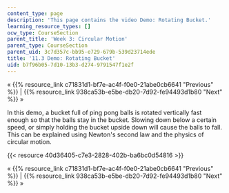 ```yaml
---
content_type: page
description: 'This page contains the video Demo: Rotating Bucket.'
learning_resource_types: []
ocw_type: CourseSection
parent_title: 'Week 3: Circular Motion'
parent_type: CourseSection
parent_uid: 3c7d357c-bb95-e729-679b-539d23714ede
title: '11.3 Demo: Rotating Bucket'
uid: b7f96b05-7d10-13b3-d274-9791547f1e2f
---
```


« {{% resource_link c71831d1-bf7e-ac4f-f0e0-21abe0cb6641 "Previous" %}} | {{% resource_link 938ca53b-e5be-db20-7d92-fe94493d1b80 "Next" %}} »

In this demo, a bucket full of ping pong balls is rotated vertically fast enough so that the balls stay in the bucket. Slowing down below a certain speed, or simply holding the bucket upside down will cause the balls to fall. This can be explained using Newton's second law and the physics of circular motion.

{{< resource 40d36405-c7e3-2828-402b-ba6bc0d54816 >}}

« {{% resource_link c71831d1-bf7e-ac4f-f0e0-21abe0cb6641 "Previous" %}} | {{% resource_link 938ca53b-e5be-db20-7d92-fe94493d1b80 "Next" %}} »
